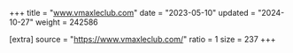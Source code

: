 +++
title = "www.vmaxleclub.com"
date = "2023-05-10"
updated = "2024-10-27"
weight = 242586

[extra]
source = "https://www.vmaxleclub.com/"
ratio = 1
size = 237
+++
